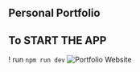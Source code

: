## Personal Portfolio

## To START THE APP 

! run `npm run dev`
![Portfolio Website](https://i.ibb.co/WgPMpts/image.png)
